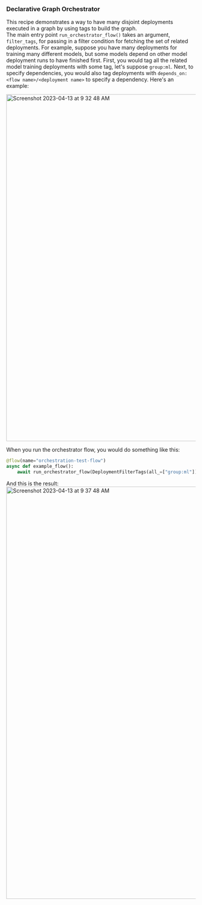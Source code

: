 ### Declarative Graph Orchestrator
This recipe demonstrates a way to have many disjoint deployments executed in a graph by using tags to build the graph.  
The main entry point `run_orchestrator_flow()` takes an argument, `filter_tags`, for passing in a filter condition for
fetching the set of related deployments.  For example, suppose you have many deployments for training many different models,
but some models depend on other model deployment runs to have finished first.  First, you would tag all the related model
training deployments with some tag, let's suppose `group:ml`.  Next, to specify dependencies, you would also
tag deployments with `depends_on:<flow name>/<deployment name>` to specify a dependency.  Here's an example:

<img width="923" alt="Screenshot 2023-04-13 at 9 32 48 AM" src="https://user-images.githubusercontent.com/4908576/231779337-768303e4-82f9-4c3f-bbef-7de6212dcc3f.png">

When you run the orchestrator flow, you would do something like this:
```python
@flow(name="orchestration-test-flow")
async def example_flow():
    await run_orchestrator_flow(DeploymentFilterTags(all_=["group:ml"]))
```

And this is the result:
<img width="1097" alt="Screenshot 2023-04-13 at 9 37 48 AM" src="https://user-images.githubusercontent.com/4908576/231779682-a64fc9eb-a202-4216-b0cd-acbb2ea44a1e.png">
